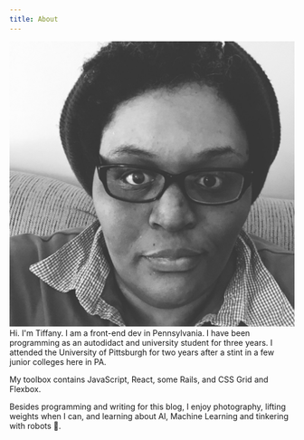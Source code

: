 ```yaml
---
title: About
---
```


![](./tiffany-white-front-end-developer.jpg) Hi. I'm Tiffany. I am a front-end dev in Pennsylvania. I have been programming as an autodidact and university student for three years. I attended the University of Pittsburgh for two years after a stint in a few junior colleges here in PA.

My toolbox contains JavaScript, React, some Rails, and CSS Grid and Flexbox.

Besides programming and writing for this blog, I enjoy photography, lifting weights when I can, and learning about AI, Machine Learning and tinkering with robots 🤖.
